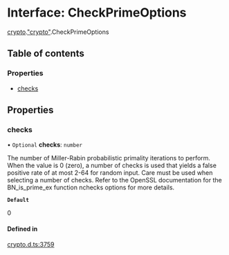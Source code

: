 # Interface: CheckPrimeOptions

[crypto](../modules/crypto.md).["crypto"](../modules/crypto._crypto_.md).CheckPrimeOptions

## Table of contents

### Properties

- [checks](crypto._crypto_.CheckPrimeOptions.md#checks)

## Properties

### checks

• `Optional` **checks**: `number`

The number of Miller-Rabin probabilistic primality iterations to perform.
When the value is 0 (zero), a number of checks is used that yields a false positive rate of at most 2-64 for random input.
Care must be used when selecting a number of checks.
Refer to the OpenSSL documentation for the BN_is_prime_ex function nchecks options for more details.

**`Default`**

0

#### Defined in

[crypto.d.ts:3759](https://github.com/goodcodedev/bun-types/blob/8bd1b3a/crypto.d.ts#L3759)
